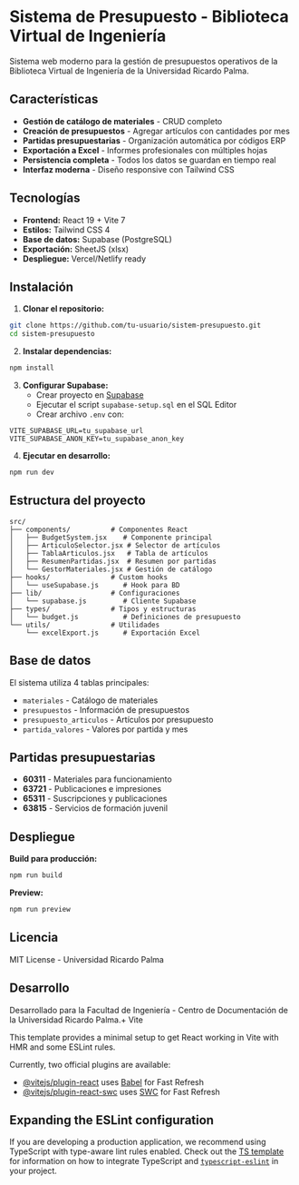 #  Sistema de Presupuesto - Biblioteca Virtual de Ingeniería

Sistema web moderno para la gestión de presupuestos operativos de la Biblioteca Virtual de Ingeniería de la Universidad Ricardo Palma.

##  Características

- **Gestión de catálogo de materiales** - CRUD completo
- **Creación de presupuestos** - Agregar artículos con cantidades por mes
- **Partidas presupuestarias** - Organización automática por códigos ERP
- **Exportación a Excel** - Informes profesionales con múltiples hojas
- **Persistencia completa** - Todos los datos se guardan en tiempo real
- **Interfaz moderna** - Diseño responsive con Tailwind CSS

## Tecnologías

- **Frontend:** React 19 + Vite 7
- **Estilos:** Tailwind CSS 4
- **Base de datos:** Supabase (PostgreSQL)
- **Exportación:** SheetJS (xlsx)
- **Despliegue:** Vercel/Netlify ready

## Instalación

1. **Clonar el repositorio:**
```bash
git clone https://github.com/tu-usuario/sistem-presupuesto.git
cd sistem-presupuesto
```

2. **Instalar dependencias:**
```bash
npm install
```

3. **Configurar Supabase:**
   - Crear proyecto en [Supabase](https://supabase.com)
   - Ejecutar el script `supabase-setup.sql` en el SQL Editor
   - Crear archivo `.env` con:
```
VITE_SUPABASE_URL=tu_supabase_url
VITE_SUPABASE_ANON_KEY=tu_supabase_anon_key
```

4. **Ejecutar en desarrollo:**
```bash
npm run dev
```

## Estructura del proyecto

```
src/
├── components/          # Componentes React
│   ├── BudgetSystem.jsx    # Componente principal
│   ├── ArticuloSelector.jsx # Selector de artículos
│   ├── TablaArticulos.jsx   # Tabla de artículos
│   ├── ResumenPartidas.jsx  # Resumen por partidas
│   └── GestorMateriales.jsx # Gestión de catálogo
├── hooks/               # Custom hooks
│   └── useSupabase.js      # Hook para BD
├── lib/                 # Configuraciones
│   └── supabase.js         # Cliente Supabase
├── types/               # Tipos y estructuras
│   └── budget.js           # Definiciones de presupuesto
└── utils/               # Utilidades
    └── excelExport.js      # Exportación Excel
```

## Base de datos

El sistema utiliza 4 tablas principales:
- `materiales` - Catálogo de materiales
- `presupuestos` - Información de presupuestos
- `presupuesto_articulos` - Artículos por presupuesto
- `partida_valores` - Valores por partida y mes

## Partidas presupuestarias

- **60311** - Materiales para funcionamiento
- **63721** - Publicaciones e impresiones  
- **65311** - Suscripciones y publicaciones
- **63815** - Servicios de formación juvenil

## Despliegue

**Build para producción:**
```bash
npm run build
```

**Preview:**
```bash
npm run preview
```

## Licencia

MIT License - Universidad Ricardo Palma

## Desarrollo

Desarrollado para la Facultad de Ingeniería - Centro de Documentación de la Universidad Ricardo Palma.+ Vite

This template provides a minimal setup to get React working in Vite with HMR and some ESLint rules.

Currently, two official plugins are available:

- [@vitejs/plugin-react](https://github.com/vitejs/vite-plugin-react/blob/main/packages/plugin-react) uses [Babel](https://babeljs.io/) for Fast Refresh
- [@vitejs/plugin-react-swc](https://github.com/vitejs/vite-plugin-react/blob/main/packages/plugin-react-swc) uses [SWC](https://swc.rs/) for Fast Refresh

## Expanding the ESLint configuration

If you are developing a production application, we recommend using TypeScript with type-aware lint rules enabled. Check out the [TS template](https://github.com/vitejs/vite/tree/main/packages/create-vite/template-react-ts) for information on how to integrate TypeScript and [`typescript-eslint`](https://typescript-eslint.io) in your project.
